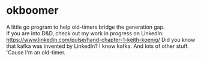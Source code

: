 # okboomer
A little go program to help old-timers bridge the generation gap.<br/>
If you are into D&D, check out my work in progress on LinkedIn:
https://www.linkedin.com/pulse/hand-chapter-1-keith-koenig/
Did you know that kafka was invented by LinkedIn?
I know kafka.
And lots of other stuff.
'Cause I'm an old-timer.
